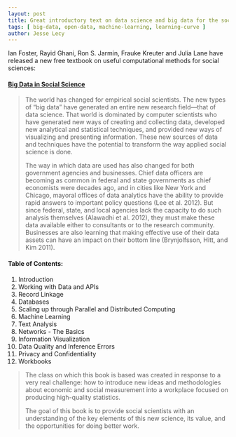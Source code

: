 ```yaml
---
layout: post
title: Great introductory text on data science and big data for the social science
tags: [ big-data, open-data, machine-learning, learning-curve ]
author: Jesse Lecy
---
```


Ian Foster, Rayid Ghani, Ron S. Jarmin, Frauke Kreuter and Julia Lane have released a new free textbook on useful computational methods for social sciences: 

#### [Big Data in Social Science](https://coleridge-initiative.github.io/big-data-and-social-science/)  


> The world has changed for empirical social scientists. The new types of “big data” have generated an entire new research field—that of data science. That world is dominated by computer scientists who have generated new ways of creating and collecting data, developed new analytical and statistical techniques, and provided new ways of visualizing and presenting information. These new sources of data and techniques have the potential to transform the way applied social science is done.
> 
> The way in which data are used has also changed for both government agencies and businesses. Chief data officers are becoming as common in federal and state governments as chief economists were decades ago, and in cities like New York and Chicago, mayoral offices of data analytics have the ability to provide rapid answers to important policy questions (Lee et al. 2012). But since federal, state, and local agencies lack the capacity to do such analysis themselves (Alawadhi et al. 2012), they must make these data available either to consultants or to the research community. Businesses are also learning that making effective use of their data assets can have an impact on their bottom line (Brynjolfsson, Hitt, and Kim 2011).

#### Table of Contents: 

1. Introduction 
2. Working with Data and APIs 
3. Record Linkage  
4. Databases  
5. Scaling up through Parallel and Distributed Computing  
6. Machine Learning 
7. Text Analysis  
8. Networks - The Basics 
9. Information Visualization 
10. Data Quality and Inference Errors 
11. Privacy and Confidentiality 
12. Workbooks  


> The class on which this book is based was created in response to a very real challenge: how to introduce new ideas and methodologies about economic and social measurement into a workplace focused on producing high-quality statistics.
>
> The goal of this book is to provide social scientists with an understanding of the key elements of this new science, its value, and the opportunities for doing better work.


<br>
<br>






